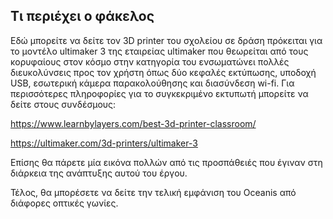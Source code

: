 ## Τι περιέχει ο φάκελος
Εδώ μπορείτε να δείτε τον 3D printer του σχολείου σε δράση πρόκειται για το μοντέλο ultimaker 3 της εταιρείας ultimaker που θεωρείται από τους κορυφαίους στον κόσμο στην κατηγορία του ενσωματώνει πολλές διευκολύνσεις προς τον χρήστη όπως δύο κεφαλές εκτύπωσης, υποδοχή USB, εσωτερική κάμερα παρακολούθησης και διασύνδεση wi-fi. Για περισσότερες πληροφορίες για το συγκεκριμένο εκτυπωτή μπορείτε να δείτε στους συνδέσμους:

https://www.learnbylayers.com/best-3d-printer-classroom/

https://ultimaker.com/3d-printers/ultimaker-3

Επίσης  θα πάρετε μία εικόνα πολλών από τις προσπάθειές που έγιναν στη διάρκεια της ανάπτυξης  αυτού του έργου.

Τέλος, θα μπορέσετε να δείτε την τελική εμφάνιση του Oceanis από διάφορες οπτικές γωνίες.
